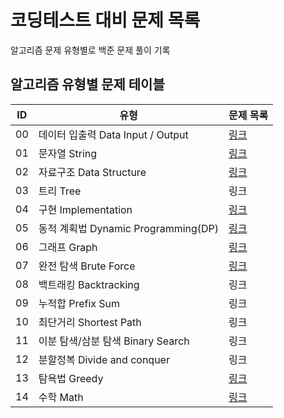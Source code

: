 # 코딩테스트 대비 문제 목록
알고리즘 문제 유형별로 백준 문제 풀이 기록
## 알고리즘 유형별 문제 테이블
|ID|유형|문제 목록|
|---|------|---|
|00|데이터 입출력 Data Input / Output|[링크](https://github.com/jyeun722/codingTest/tree/main/data_input_output)|
|01|문자열 String|[링크](https://github.com/jyeun722/codingTest/tree/main/string)|
|02|자료구조 Data Structure|[링크](https://github.com/jyeun722/codingTest/tree/main/data_structure)|
|03|트리 Tree|링크|
|04|구현 Implementation|[링크](https://github.com/jyeun722/codingTest/tree/main/implementation)|
|05|동적 계획법 Dynamic Programming(DP)|[링크](https://github.com/jyeun722/codingTest/tree/main/dynamic_programming)|
|06|그래프 Graph|[링크](https://github.com/jyeun722/codingTest/tree/main/graph)|
|07|완전 탐색 Brute Force|[링크](https://github.com/jyeun722/codingTest/tree/main/brute_force)|
|08|백트래킹 Backtracking|링크|
|09|누적합 Prefix Sum|링크|
|10|최단거리 Shortest Path|링크|
|11|이분 탐색/삼분 탐색 Binary Search|링크|
|12|분할정복 Divide and conquer|링크|
|13|탐욕법 Greedy|[링크](https://github.com/jyeun722/codingTest/tree/main/greedy)|
|14|수학 Math|[링크](https://github.com/jyeun722/codingTest/tree/main/math)|
